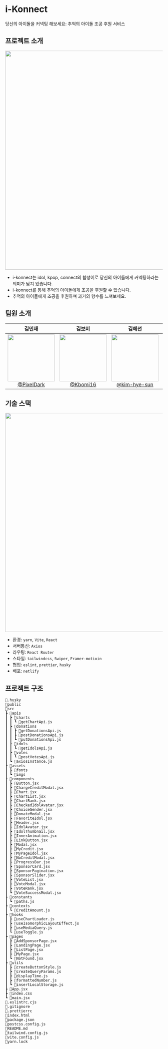 # i-Konnect

당신의 아이돌을 커넥팅 해보세요: 추억의 아이돌 조공 후원 서비스

## 프로젝트 소개

<img src="https://github.com/BestSprinters/i-Konnect/assets/36994104/8f8dde62-0aac-42a6-ba3e-ec731934c200" width=700>

- i-konnect는 idol, kpop, connect의 합성어로 당신의 아이돌에게 커넥팅하라는 의미가 담겨 있습니다.
- i-konnect를 통해 추억의 아이돌에게 조공을 후원할 수 있습니다.
- 추억의 아이돌에게 조공을 후원하며 과거의 향수를 느껴보세요.

## 팀원 소개

|                                                                              **김민재**                                                                               |                                                                              **김보미**                                                                              |                                                                                 **김혜선**                                                                                  |                                                                                **장준혁**                                                                                 |                                                                              **이승헌**                                                                               |
| :-------------------------------------------------------------------------------------------------------------------------------------------------------------------: | :------------------------------------------------------------------------------------------------------------------------------------------------------------------: | :-------------------------------------------------------------------------------------------------------------------------------------------------------------------------: | :-----------------------------------------------------------------------------------------------------------------------------------------------------------------------: | :-------------------------------------------------------------------------------------------------------------------------------------------------------------------: |
| [<img src="https://github.com/BestSprinters/i-Konnect/assets/36994104/e1e5f7d5-f340-491d-8c73-6dfb60ac9054" height=150> <br/> @PixeIDark](https://github.com/PixeIDark) | [<img src="https://github.com/BestSprinters/i-Konnect/assets/36994104/a06d58e5-9f38-418d-b1fa-56da9bfa8b69" height=150 > <br/> @Kbomi16](https://github.com/Kbomi16) | [<img src="https://github.com/BestSprinters/i-Konnect/assets/36994104/8044a4c5-461a-4c57-92c8-9273c20c55b6" height=150> <br/> @kim-hye-sun](https://github.com/kim-hye-sun) | [<img src="https://github.com/BestSprinters/i-Konnect/assets/36994104/e422795d-9e35-4430-af23-cf02c3da3433" height=150> <br/> @CitrusSoda](https://github.com/CitrusSoda) | [<img src="https://github.com/BestSprinters/i-Konnect/assets/36994104/33411e2b-c9f9-4743-b58b-1e9ad2ab6d8c" height=150> <br/> @heony704](https://github.com/heony704) |

## 기술 스택

<img src="https://github.com/BestSprinters/i-Konnect/assets/36994104/fd239b43-84bf-486f-8c89-4f2344937501" width=700>

- 환경: `yarn`, `Vite`, `React`
- 서버통신: `Axios`
- 라우팅: `React Router`
- 스타일: `tailwindcss`, `Swiper`, `Framer-motioin`
- 협업: `eslint`, `prettier`, `husky`
- 배포: `netlify`

## 프로젝트 구조

```
📂.husky
📂public
📂src
┣ 📂apis
┃ ┣ 📂charts
┃ ┃ ┗ 📜getChartApi.js
┃ ┣ 📂donations
┃ ┃ ┣ 📜getDonationsApi.js
┃ ┃ ┣ 📜postDonationsApi.js
┃ ┃ ┗ 📜putDonationsApi.js
┃ ┣ 📂idols
┃ ┃ ┗ 📜getIdolsApi.js
┃ ┣ 📂votes
┃ ┃ ┗ 📜postVotesApi.js
┃ ┗ 📜axiosInstance.js
┣ 📂assets
┃ ┣ 📂fonts
┃ ┗ 📂imgs
┣ 📂components
┃ ┣ 📜Button.jsx
┃ ┣ 📜ChargeCreditModal.jsx
┃ ┣ 📜Chart.jsx
┃ ┣ 📜ChartList.jsx
┃ ┣ 📜ChartRank.jsx
┃ ┣ 📜CheckedIdolAvatar.jsx
┃ ┣ 📜ChoiceGender.jsx
┃ ┣ 📜DonateModal.jsx
┃ ┣ 📜FavoriteIdol.jsx
┃ ┣ 📜Header.jsx
┃ ┣ 📜IdolAvatar.jsx
┃ ┣ 📜IdolThumbnail.jsx
┃ ┣ 📜InnerAnimation.jsx
┃ ┣ 📜LinkButton.jsx
┃ ┣ 📜Modal.jsx
┃ ┣ 📜MyCredit.jsx
┃ ┣ 📜MyPageIdol.jsx
┃ ┣ 📜NoCreditModal.jsx
┃ ┣ 📜ProgressBar.jsx
┃ ┣ 📜SponsorCard.jsx
┃ ┣ 📜SponsorPagination.jsx
┃ ┣ 📜SponsorSlider.jsx
┃ ┣ 📜VoteList.jsx
┃ ┣ 📜VoteModal.jsx
┃ ┣ 📜VoteRank.jsx
┃ ┗ 📜VoteSuccessModal.jsx
┣ 📂constants
┃ ┗ 📜paths.js
┣ 📂contexts
┃ ┗ 📜CreditAmount.js
┣ 📂hooks
┃ ┣ 📜useChartLoader.js
┃ ┣ 📜useIsomorphicLayoutEffect.js
┃ ┣ 📜useMediaQuery.js
┃ ┗ 📜useToggle.js
┣ 📂pages
┃ ┣ 📜AddSponsorPage.jsx
┃ ┣ 📜LandingPage.jsx
┃ ┣ 📜ListPage.jsx
┃ ┣ 📜MyPage.jsx
┃ ┗ 📜NotFound.jsx
┣ 📂utils
┃ ┣ 📜createButtonStyle.js
┃ ┣ 📜createQueryParams.js
┃ ┣ 📜displayTime.js
┃ ┣ 📜formattedNumber.js
┃ ┗ 📜insertLocalStorage.js
┣ 📜App.jsx
┣ 📜index.css
┗ 📜main.jsx
📜.eslintrc.cjs
📜.gitignore
📜.prettierrc
📜index.html
📜package.json
📜postcss.config.js
📜README.md
📜tailwind.config.js
📜vite.config.js
📜yarn.lock
```
